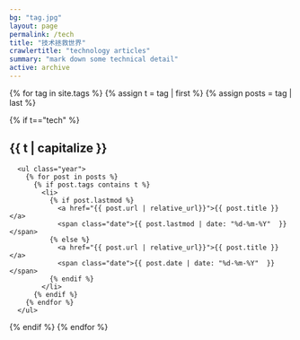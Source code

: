 ```yaml
---
bg: "tag.jpg"
layout: page
permalink: /tech
title: "技术拯救世界"
crawlertitle: "technology articles"
summary: "mark down some technical detail"
active: archive
---
```


{% for tag in site.tags %}
  {% assign t = tag | first %}
  {% assign posts = tag | last %}

  {% if t=="tech" %}
	  <h2 class="category-key" id="{{ t | downcase }}">{{ t | capitalize }}</h2>
	  
	  <ul class="year">
	    {% for post in posts %}
	      {% if post.tags contains t %}
	        <li>
	          {% if post.lastmod %}
	            <a href="{{ post.url | relative_url}}">{{ post.title }}</a>
	            <span class="date">{{ post.lastmod | date: "%d-%m-%Y"  }}</span>
	          {% else %}
	            <a href="{{ post.url | relative_url}}">{{ post.title }}</a>
	            <span class="date">{{ post.date | date: "%d-%m-%Y"  }}</span>
	          {% endif %}
	        </li>
	      {% endif %}
	    {% endfor %}
	  </ul>
  {% endif %}
{% endfor %}
